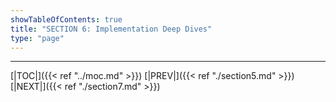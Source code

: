 ```yaml
---
showTableOfContents: true
title: "SECTION 6: Implementation Deep Dives"
type: "page"
---
```








---

[|TOC|]({{< ref "../moc.md" >}})
[|PREV|]({{< ref "./section5.md" >}})
[|NEXT|]({{< ref "./section7.md" >}})